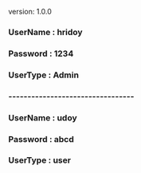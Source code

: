 
version: 1.0.0

### UserName : hridoy

### Password : 1234

### UserType : Admin

### ---------------------------------

### UserName : udoy

### Password : abcd

### UserType : user
